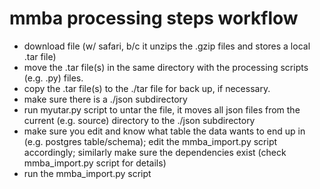 mmba processing steps workflow
==============================

- download file (w/ safari, b/c it unzips the .gzip files and stores a local .tar file)
- move the .tar file(s) in the same directory with the processing scripts (e.g. .py) files.
- copy the .tar file(s) to the ./tar file for back up, if necessary.
- make sure there is a ./json subdirectory
- run myutar.py script to untar the file, it moves all json files from the current (e.g. source) directory to the ./json subdirectory
- make sure you edit and know what table the data wants to end up in (e.g. postgres table/schema); edit the mmba_import.py script accordingly; similarly make sure the dependencies exist (check mmba_import.py script for details)
- run the mmba_import.py script


	
